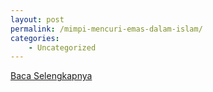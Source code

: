 ```yaml
---
layout: post
permalink: /mimpi-mencuri-emas-dalam-islam/
categories:
    - Uncategorized
---
```


[Baca Selengkapnya](/03)